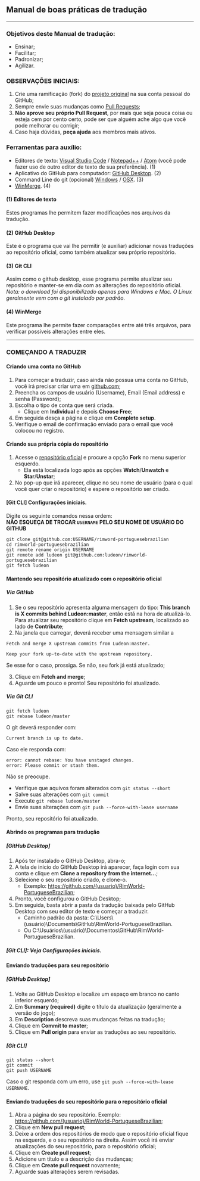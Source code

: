## Manual de boas práticas de tradução

-------------------------

### Objetivos deste Manual de tradução:
- Ensinar;
- Facilitar;
- Padronizar;
- Agilizar.

### OBSERVAÇÕES INICIAIS:
1. Crie uma ramificação (fork) do [projeto original](https://github.com/Ludeon/RimWorld-PortugueseBrazilian) na sua conta pessoal do GitHub;
2. Sempre envie suas mudanças como [Pull Requests](https://github.com/Ludeon/RimWorld-PortugueseBrazilian/pulls);
3. **Não aprove seu próprio Pull Request**, por mais que seja pouca coisa ou esteja cem por cento certo, pode ser que alguém ache algo que você pode melhorar ou corrigir;
4. Caso haja dúvidas, **peça ajuda** aos membros mais ativos.

### Ferramentas para auxílio:
- Editores de texto: [Visual Studio Code](https://code.visualstudio.com) / [Notepad++](https://notepad-plus-plus.org/) / [Atom](https://atom.io) (você pode fazer uso de outro editor de texto de sua preferência). (1)
- Aplicativo do GitHub para computador: [GitHub Desktop](https://desktop.github.com/). (2)
- Command Line do git (opcional) [Windows](https://git-scm.com/download/win) / [OSX](https://git-scm.com/download/mac). (3)
- [WinMerge](https://winmerge.org/). (4)

#### (1) Editores de texto
Estes programas lhe permitem fazer modificações nos arquivos da tradução.

#### (2) GitHub Desktop
Este é o programa que vai lhe permitir (e auxiliar) adicionar novas traduções ao repositório oficial, como também atualizar seu próprio repositório.

#### (3) Git CLI
Assim como o github desktop, esse programa permite atualizar seu repositório e manter-se em dia com as alterações do repositório oficial.  
*Nota: o download foi disponibilizado apenas para Windows e Mac. O Linux geralmente vem com o git instalado por padrão.* 

#### (4) WinMerge
Este programa lhe permite fazer comparações entre até três arquivos, para verificar possíveis alterações entre eles.

-------------------------

### COMEÇANDO A TRADUZIR

#### Criando uma conta no GitHub

1. Para começar a traduzir, caso ainda não possua uma conta no GitHub, você irá precisar criar uma em [github.com](https://github.com/join?source=header-home);
2. Preencha os campos de usuário (Username), Email (Email address) e senha (Password);
3. Escolha o tipo de conta que será criada. 
    * Clique em **Individual** e depois **Choose Free**;
4. Em seguida desça a página e clique em **Complete setup**.
5. Verifique o email de confirmação enviado para o email que você colocou no registro.

#### Criando sua própria cópia do repositório

1. Acesse o [repositório oficial](https://github.com/Ludeon/RimWorld-PortugueseBrazilian) e procure a opção **Fork** no menu superior esquerdo.
    * Ela está localizada logo após as opções **Watch**/**Unwatch** e **Star**/**Unstar**;
2. No pop-up que irá aparecer, clique no seu nome de usuário (para o qual você quer criar o repositório) e espere o repositório ser criado.

#### [Git CLI] Configurações iniciais.
Digite os seguinte comandos nessa ordem:  
**NÃO ESQUEÇA DE TROCAR `USERNAME` PELO SEU NOME DE USUÁRIO DO GITHUB**  
```
git clone git@github.com:USERNAME/rimword-portuguesebrazilian
cd rimworld-portuguesebrazilian
git remote rename origin USERNAME
git remote add ludeon git@github.com:ludeon/rimworld-portuguesebrazilian
git fetch ludeon
```

#### Mantendo seu repositório atualizado com o repositório oficial

##### Via GitHub
1. Se o seu repositório apresenta alguma mensagem do tipo: **This branch is X commits behind Ludeon:master**, então está na hora de atualizá-lo. Para atualizar seu repositório clique em **Fetch upstream**, localizado ao lado de **Contribute**;
2. Na janela que carregar, deverá receber uma mensagem similar a
```
Fetch and merge X upstream commits from Ludeon:master.

Keep your fork up-to-date with the upstream repository.
```
Se esse for o caso, prossiga. Se não, seu fork já está atualizado;

3. Clique em **Fetch and merge**;
4. Aguarde um pouco e pronto! Seu repositório foi atualizado.

##### Via Git CLI
```
git fetch ludeon
git rebase ludeon/master
```
O git deverá responder com:
```
Current branch is up to date.
```
Caso ele responda com:
```
error: cannot rebase: You have unstaged changes.
error: Please commit or stash them.
```
Não se preocupe.
- Verifique que aquivos foram alterados com `git status --short`
- Salve suas alterações com `git commit`
- Execute `git rebase ludeon/master`
- Envie suas alterações com `git push --force-with-lease username`

Pronto, seu repositório foi atualizado.

#### Abrindo os programas para tradução

##### [GitHub Desktop]
1. Após ter instalado o GitHub Desktop, abra-o;
2. A tela de inicio do GitHub Desktop irá aparecer, faça login com sua conta e clique em **Clone a repository from the internet...**;
3. Selecione o seu repositório criado, e clone-o.
    * Exemplo: https://github.com/(usuario)/RimWorld-PortugueseBrazilian;
4. Pronto, você configurou o GitHub Desktop;
5. Em seguida, basta abrir a pasta da tradução baixada pelo GitHub Desktop com seu editor de texto e começar a traduzir.
    * Caminho padrão da pasta: C:\\Users\\(usuário)\\Documents\\GitHub\\RimWorld-PortugueseBrazilian.
    * Ou C:\\Usuários\\(usuário)\\Documentos\\GitHub\\RimWorld-PortugueseBrazilian.

##### [Git CLI]: Veja Configurações iniciais.

#### Enviando traduções para seu repositório

##### [GitHub Desktop]
1. Volte ao GitHub Desktop e localize um espaço em branco no canto inferior esquerdo;
2. Em **Summary (required)** digite o título da atualização (geralmente a versão do jogo);
3. Em **Description** descreva suas mudanças feitas na tradução;
4. Clique em **Commit to master**;
5. Clique em **Pull origin** para enviar as traduções ao seu repositório.

##### [Git CLI]
```
git status --short
git commit
git push USERNAME
```
Caso o git responda com um erro, use `git push --force-with-lease USERNAME`.


#### Enviando traduções do seu repositório para o repositório oficial

1. Abra a página do seu repositório. Exemplo: https://github.com/(usuario)/RimWorld-PortugueseBrazilian;
2. Clique em **New pull request**;
3. Deixe a ordem dos repositórios de modo que o repositório oficial fique na esquerda, e o seu repositório na direita. Assim você irá enviar atualizações do seu repositório, para o repositório oficial;
4. Clique em **Create pull request**;
5. Adicione um título e a descrição das mudanças;
6. Clique em **Create pull request** novamente;
7. Aguarde suas alterações serem revisadas.
